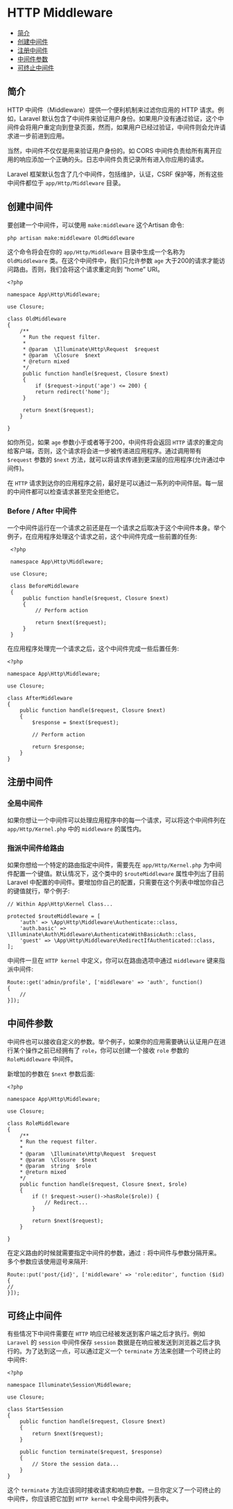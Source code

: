 # HTTP Middleware

- [简介](#introduction)
- [创建中间件](#defining-middleware)
- [注册中间件](#registering-middleware)
- [中间件参数](#middleware-parameters)
- [可终止中间件](#terminable-middleware)

<a name="introduction"></a>
## 简介

HTTP 中间件（Middleware）提供一个便利机制来过滤你应用的 HTTP 请求。例如，Laravel 默认包含了中间件来验证用户身份。如果用户没有通过验证，这个中间件会将用户重定向到登录页面，然而，如果用户已经过验证，中间件则会允许请求进一步前进到应用。

当然，中间件不仅仅是用来验证用户身份的。如 CORS 中间件负责给所有离开应用的响应添加一个正确的头。日志中间件负责记录所有进入你应用的请求。

Laravel 框架默认包含了几个中间件，包括维护，认证，CSRF 保护等，所有这些中间件都位于 `app/Http/Middleware` 目录。

<a name="defining-middleware"></a>
## 创建中间件

要创建一个中间件，可以使用 `make:middleware` 这个Artisan 命令:
 
    php artisan make:middleware OldMiddleware
    
这个命令将会在你的 `app/Http/Middleware` 目录中生成一个名称为 `OldMiddleware` 类。在这个中间件中，我们只允许参数 `age` 大于200的请求才能访问路由。否则，我们会将这个请求重定向到 “home” URI。
    
    <?php

    namespace App\Http\Middleware;

    use Closure;

	class OldMiddleware
	{
    	/**
    	 * Run the request filter.
    	 *
     	 * @param  \Illuminate\Http\Request  $request
     	 * @param  \Closure  $next
     	 * @return mixed
     	 */
    	 public function handle($request, Closure $next)
    	 {
        	 if ($request->input('age') <= 200) {
             return redirect('home');
         }

         return $next($request);
    	}

 	}
 	
如你所见，如果 `age` 参数小于或者等于200，中间件将会返回 `HTTP` 请求的重定向给客户端，否则，这个请求将会进一步被传递进应用程序。通过调用带有 `$request` 参数的 `$next` 方法，就可以将请求传递到更深层的应用程序(允许通过中间件)。

在 `HTTP` 请求到达你的应用程序之前，最好是可以通过一系列的中间件层。每一层的中间件都可以检查请求甚至完全拒绝它。

### Before / After 中间件

一个中间件运行在一个请求之前还是在一个请求之后取决于这个中间件本身。举个例子，在应用程序处理这个请求之前，这个中间件完成一些前置的任务:

     <?php

	 namespace App\Http\Middleware;

	 use Closure;

	 class BeforeMiddleware
	 {
    	 public function handle($request, Closure $next)
    	 {
        	 // Perform action

        	 return $next($request);
    	 }
	 }
	 
在应用程序处理完一个请求之后，这个中间件完成一些后置任务:

    <?php

    namespace App\Http\Middleware;

    use Closure;
    
	class AfterMiddleware
	{
    	public function handle($request, Closure $next)
    	{
        	$response = $next($request);

	        // Perform action

    	    return $response;
    	}
	}

<a name="registering-middleware"></a>
## 注册中间件

### 全局中间件

如果你想让一个中间件可以处理应用程序中的每一个请求，可以将这个中间件列在 `app/Http/Kernel.php` 中的 `middleware` 的属性内。

### 指派中间件给路由

如果你想给一个特定的路由指定中间件，需要先在 `app/Http/Kernel.php` 为中间件配置一个键值。默认情况下，这个类中的 `$routeMiddleware` 属性中列出了目前 Laravel 中配置的中间件。要增加你自己的配置，只需要在这个列表中增加你自己的键值就行，举个例子:

    // Within App\Http\Kernel Class...

	protected $routeMiddleware = [
    	'auth' => \App\Http\Middleware\Authenticate::class,
    	'auth.basic' => \Illuminate\Auth\Middleware\AuthenticateWithBasicAuth::class,
    	'guest' => \App\Http\Middleware\RedirectIfAuthenticated::class,
	];
	
中间件一旦在 `HTTP kernel` 中定义，你可以在路由选项中通过 `middleware` 键来指派中间件:

	Route::get('admin/profile', ['middleware' => 'auth', function()
	{
    	//
	}]);

<a name="middleware-parameters"></a>
## 中间件参数

中间件也可以接收自定义的参数。举个例子，如果你的应用需要确认认证用户在进行某个操作之前已经拥有了 `role`，你可以创建一个接收 `role` 参数的 `RoleMiddleware` 中间件。

新增加的参数在 `$next` 参数后面:

    <?php

    namespace App\Http\Middleware;

    use Closure;

	class RoleMiddleware
	{
    	/**
     	* Run the request filter.
     	*
     	* @param  \Illuminate\Http\Request  $request
     	* @param  \Closure  $next
     	* @param  string  $role
     	* @return mixed
     	*/
    	public function handle($request, Closure $next, $role)
    	{
        	if (! $request->user()->hasRole($role)) {
            	// Redirect...
        	}

	        return $next($request);
    	}

	}
	
在定义路由的时候就需要指定中间件的参数，通过 `:` 将中间件与参数分隔开来。多个参数应该使用逗号来隔开:

	Route::put('post/{id}', ['middleware' => 'role:editor', function ($id) {
    //
	}]);

<a name="terminable-middleware"></a>
## 可终止中间件
有些情况下中间件需要在 `HTTP` 响应已经被发送到客户端之后才执行。例如 `Laravel` 的 `session` 中间件保存 `session` 数据是在响应被发送到浏览器之后才执行的。为了达到这一点，可以通过定义一个 `terminate` 方法来创建一个可终止的中间件:

	<?php

	namespace Illuminate\Session\Middleware;

    use Closure;

	class StartSession
	{
    	public function handle($request, Closure $next)
	    {	
    	    return $next($request);
	    }

    	public function terminate($request, $response)
	    {
    	    // Store the session data...
	    }
	}


这个 `terminate` 方法应该同时接收请求和响应参数。一旦你定义了一个可终止的中间件，你应该把它加到 `HTTP kernel` 中全局中间件列表中。